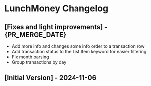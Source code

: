 # LunchMoney Changelog

## [Fixes and light improvements] - {PR_MERGE_DATE}

- Add more info and changes some info order to a transaction row
- Add transaction status to the List.Item keyword for easier filtering
- Fix month parsing
- Group transactions by day

## [Initial Version] - 2024-11-06

